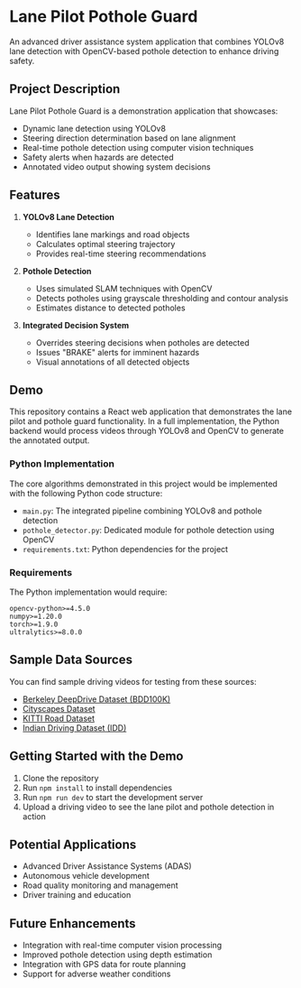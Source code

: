 
# Lane Pilot Pothole Guard

An advanced driver assistance system application that combines YOLOv8 lane detection with OpenCV-based pothole detection to enhance driving safety.

## Project Description

Lane Pilot Pothole Guard is a demonstration application that showcases:
- Dynamic lane detection using YOLOv8
- Steering direction determination based on lane alignment
- Real-time pothole detection using computer vision techniques
- Safety alerts when hazards are detected
- Annotated video output showing system decisions

## Features

1. **YOLOv8 Lane Detection**
   - Identifies lane markings and road objects
   - Calculates optimal steering trajectory
   - Provides real-time steering recommendations

2. **Pothole Detection**
   - Uses simulated SLAM techniques with OpenCV
   - Detects potholes using grayscale thresholding and contour analysis
   - Estimates distance to detected potholes

3. **Integrated Decision System**
   - Overrides steering decisions when potholes are detected
   - Issues "BRAKE" alerts for imminent hazards
   - Visual annotations of all detected objects

## Demo

This repository contains a React web application that demonstrates the lane pilot and pothole guard functionality. In a full implementation, the Python backend would process videos through YOLOv8 and OpenCV to generate the annotated output.

### Python Implementation

The core algorithms demonstrated in this project would be implemented with the following Python code structure:

- `main.py`: The integrated pipeline combining YOLOv8 and pothole detection
- `pothole_detector.py`: Dedicated module for pothole detection using OpenCV
- `requirements.txt`: Python dependencies for the project

### Requirements

The Python implementation would require:
```
opencv-python>=4.5.0
numpy>=1.20.0
torch>=1.9.0
ultralytics>=8.0.0
```

## Sample Data Sources

You can find sample driving videos for testing from these sources:
- [Berkeley DeepDrive Dataset (BDD100K)](https://bdd-data.berkeley.edu/)
- [Cityscapes Dataset](https://www.cityscapes-dataset.com/)
- [KITTI Road Dataset](http://www.cvlibs.net/datasets/kitti/eval_road.php)
- [Indian Driving Dataset (IDD)](https://idd.insaan.iiit.ac.in/)

## Getting Started with the Demo

1. Clone the repository
2. Run `npm install` to install dependencies
3. Run `npm run dev` to start the development server
4. Upload a driving video to see the lane pilot and pothole detection in action

## Potential Applications

- Advanced Driver Assistance Systems (ADAS)
- Autonomous vehicle development
- Road quality monitoring and management
- Driver training and education

## Future Enhancements

- Integration with real-time computer vision processing
- Improved pothole detection using depth estimation
- Integration with GPS data for route planning
- Support for adverse weather conditions
